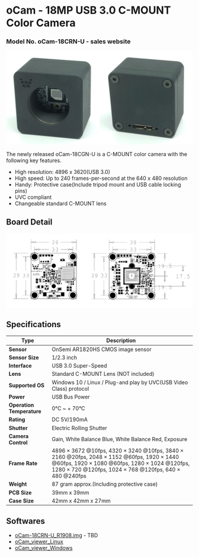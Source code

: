 # oCam - 18MP USB 3.0 C-MOUNT Color Camera
### Model No. oCam-18CRN-U - sales website

![ScreenShot](../../images/oCam-18CRN-U_model.png)

The newly released oCam-18CGN-U is a C-MOUNT color camera with the following key features.

* High resolution: 4896 x 3620(USB 3.0)
* High speed: Up to 240 frames-per-second at the 640 x 480 resolution
* Handy: Protective case(Include tripod mount and USB cable locking pins)
* UVC compliant
* Changeable standard C-MOUNT lens


## Board Detail
![ScreenShot](../../images/oCam-18CRN-U_Layout.png)


## Specifications
Type | Description |
------|------|
**Sensor** | OnSemi AR1820HS CMOS image sensor |
**Sensor Size** | 1/2.3 inch |
**Interface** | USB 3.0 Super-Speed |
**Lens** | Standard C-MOUNT Lens (NOT included) | 
**Supported OS** | Windows 10 / Linux / Plug-and play by UVC(USB Video Class) protocol | 
**Power** | USB Bus Power | 
**Operation Temperature** | 0°C ~ + 70°C |
**Rating** | DC 5V/190mA |
**Shutter** | Electric Rolling Shutter |
**Camera Control** | Gain, White Balance Blue, White Balance Red, Exposure | 
**Frame Rate** | 4896 × 3672 @10fps, 4320 × 3240 @10fps, 3840 × 2160 @20fps, 2048 × 1152 @60fps, 1920 × 1440 @60fps, 1920 × 1080 @60fps, 1280 × 1024 @120fps, 1280 × 720 @120fps, 1024 × 768 @120fps, 640 × 480 @240fps</br> | 
**Weight** | 87 gram approx.(Including protective case) | 
**PCB Size** | 39mm x 39mm | 
**Case Size** | 42mm x 42mm x 27mm |


## Softwares
* [oCam-18CRN-U_R1908.img](../../Firmware) - TBD
* [oCam_viewer_Linux](../../Software/oCam_viewer_Linux)
* [oCam_viewer_Windows](../../Software/oCam-viewer_Win)

